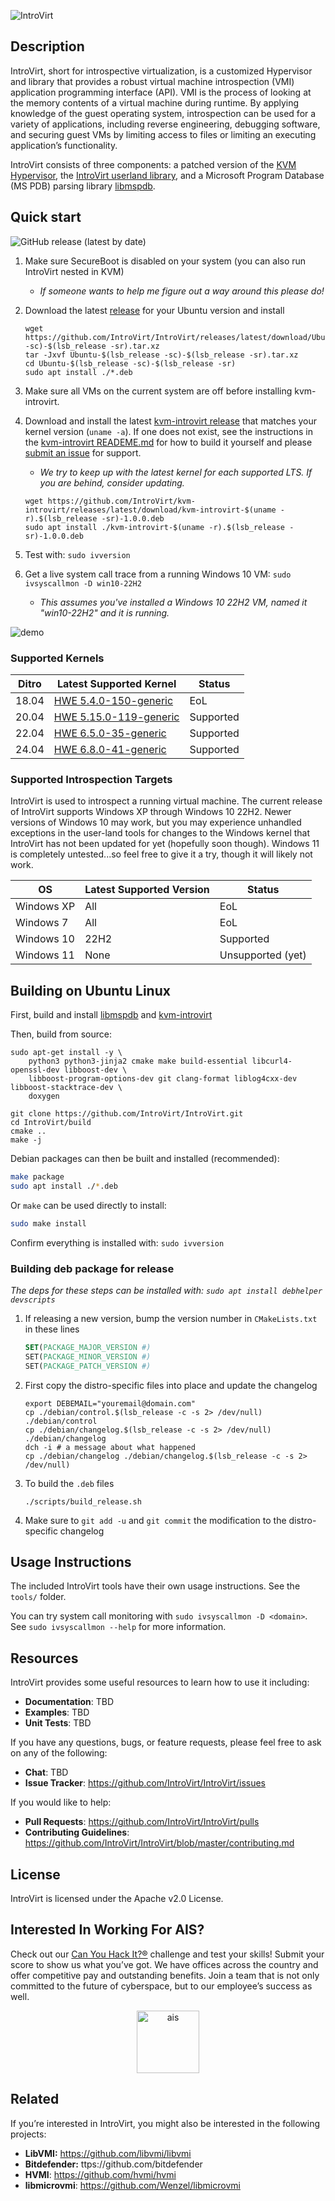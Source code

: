 ![IntroVirt](.github/images/introvirt-logo.png)

## Description

IntroVirt, short for introspective virtualization, is a customized Hypervisor and library that provides a robust virtual machine introspection (VMI) application programming interface (API). VMI is the process of looking at the memory contents of a virtual machine during runtime. By applying knowledge of the guest operating system, introspection can be used for a variety of applications, including reverse engineering, debugging software, and securing guest VMs by limiting access to files or limiting an executing application’s functionality.

IntroVirt consists of three components: a patched version of the [KVM Hypervisor](https://github.com/IntroVirt/kvm-introvirt), the [IntroVirt userland library](https://github.com/IntroVirt/IntroVirt), and a Microsoft Program Database (MS PDB) parsing library [libmspdb](https://github.com/IntroVirt/libmspdb/tree/main).

## Quick start

![GitHub release (latest by date)](https://img.shields.io/github/v/release/IntroVirt/IntroVirt?color=brightgreen)

1. Make sure SecureBoot is disabled on your system (you can also run IntroVirt nested in KVM)
    * _If someone wants to help me figure out a way around this please do!_
1. Download the latest [release](https://github.com/IntroVirt/IntroVirt/releases) for your Ubuntu version and install

    ```shell
    wget https://github.com/IntroVirt/IntroVirt/releases/latest/download/Ubuntu-$(lsb_release -sc)-$(lsb_release -sr).tar.xz
    tar -Jxvf Ubuntu-$(lsb_release -sc)-$(lsb_release -sr).tar.xz
    cd Ubuntu-$(lsb_release -sc)-$(lsb_release -sr)
    sudo apt install ./*.deb
    ```

1. Make sure all VMs on the current system are off before installing kvm-introvirt.
1. Download and install the latest [kvm-introvirt release](https://github.com/IntroVirt/kvm-introvirt/releases) that matches your kernel version (`uname -a`). If one does not exist, see the instructions in the [kvm-introvirt READEME.md](https://github.com/IntroVirt/kvm-introvirt) for how to build it yourself and please [submit an issue](https://github.com/IntroVirt/kvm-introvirt/issues) for support.
    * _We try to keep up with the latest kernel for each supported LTS. If you are behind, consider updating._

    ```shell
    wget https://github.com/IntroVirt/kvm-introvirt/releases/latest/download/kvm-introvirt-$(uname -r).$(lsb_release -sr)-1.0.0.deb
    sudo apt install ./kvm-introvirt-$(uname -r).$(lsb_release -sr)-1.0.0.deb
    ```

1. Test with: `sudo ivversion`
1. Get a live system call trace from a running Windows 10 VM: `sudo ivsyscallmon -D win10-22H2`
    * _This assumes you've installed a Windows 10 22H2 VM, named it "win10-22H2" and it is running._

![demo](./demo.gif)

### Supported Kernels

| Ditro | Latest Supported Kernel | Status    |
| ----- | ----------------------- | --------- |
| 18.04 | [HWE 5.4.0-150-generic](https://github.com/IntroVirt/kvm-introvirt/releases)  | EoL       |
| 20.04 | [HWE 5.15.0-119-generic](https://github.com/IntroVirt/kvm-introvirt/releases) | Supported |
| 22.04 | [HWE 6.5.0-35-generic](https://github.com/IntroVirt/kvm-introvirt/releases)   | Supported |
| 24.04 | [HWE 6.8.0-41-generic](https://github.com/IntroVirt/kvm-introvirt/releases)   | Supported |

### Supported Introspection Targets

IntroVirt is used to introspect a running virtual machine. The current release of IntroVirt supports Windows XP through Windows 10 22H2. Newer versions of Windows 10 may work, but you may experience unhandled exceptions in the user-land tools for changes to the Windows kernel that IntroVirt has not been updated for yet (hopefully soon though). Windows 11 is completely untested...so feel free to give it a try, though it will likely not work.

| OS | Latest Supported Version | Status |
| -- | ------------------------ | ------ |
| Windows XP | All  | EoL       |
| Windows 7 | All | EoL |
| Windows 10 | 22H2   | Supported |
| Windows 11 | None   | Unsupported (yet) |

## Building on Ubuntu Linux

First, build and install [libmspdb](https://github.com/IntroVirt/libmspdb) and [kvm-introvirt](https://github.com/IntroVirt/kvm-introvirt/)

Then, build from source:

```shell
sudo apt-get install -y \
    python3 python3-jinja2 cmake make build-essential libcurl4-openssl-dev libboost-dev \
    libboost-program-options-dev git clang-format liblog4cxx-dev libboost-stacktrace-dev \
    doxygen

git clone https://github.com/IntroVirt/IntroVirt.git
cd IntroVirt/build
cmake ..
make -j
```

Debian packages can then be built and installed (recommended):

```bash
make package
sudo apt install ./*.deb
```

Or `make` can be used directly to install:

```bash
sudo make install
```

Confirm everything is installed with: `sudo ivversion`

### Building deb package for release

_The deps for these steps can be installed with: `sudo apt install debhelper devscripts`_

1. If releasing a new version, bump the version number in `CMakeLists.txt` in these lines
    ```cmake
    SET(PACKAGE_MAJOR_VERSION #)
    SET(PACKAGE_MINOR_VERSION #)
    SET(PACKAGE_PATCH_VERSION #)
    ```
1. First copy the distro-specific files into place and update the changelog
    ```shell
    export DEBEMAIL="youremail@domain.com"
    cp ./debian/control.$(lsb_release -c -s 2> /dev/null) ./debian/control
    cp ./debian/changelog.$(lsb_release -c -s 2> /dev/null) ./debian/changelog
    dch -i # a message about what happened
    cp ./debian/changelog ./debian/changelog.$(lsb_release -c -s 2> /dev/null)
    ```
1. To build the `.deb` files
    ```shell
    ./scripts/build_release.sh
    ```
1. Make sure to `git add -u` and `git commit` the modification to the distro-specific changelog

## Usage Instructions

The included IntroVirt tools have their own usage instructions. See the `tools/` folder.

You can try system call monitoring with `sudo ivsyscallmon -D <domain>`. See `sudo ivsyscallmon --help` for more information.

## Resources

IntroVirt provides some useful resources to learn how to use it including:

- **Documentation**: TBD
- **Examples**: TBD
- **Unit Tests**: TBD

If you have any questions, bugs, or feature requests, please feel free to ask on any of the following:

- **Chat**: TBD
- **Issue Tracker**: <https://github.com/IntroVirt/IntroVirt/issues>

If you would like to help:

- **Pull Requests**: <https://github.com/IntroVirt/IntroVirt/pulls>
- **Contributing Guidelines**: <https://github.com/IntroVirt/IntroVirt/blob/master/contributing.md>

## License

IntroVirt is licensed under the Apache v2.0 License.

## Interested In Working For AIS?

Check out our [Can You Hack It?®](https://www.canyouhackit.com) challenge and test your skills! Submit your score to show us what you’ve got. We have offices across the country and offer competitive pay and outstanding benefits. Join a team that is not only committed to the future of cyberspace, but to our employee’s success as well.

<p align="center">
  <a href="https://www.ainfosec.com/">
    <img src="https://github.com/IntroVirt/IntroVirt/raw/main/.github/images/ais.png" alt="ais" height="100" />
  </a>
</p>

## Related

If you’re interested in IntroVirt, you might also be interested in the
following projects:

- **LibVMI:** https://github.com/libvmi/libvmi
- **Bitdefender:** ttps://github.com/bitdefender
- **HVMI**: https://github.com/hvmi/hvmi
- **libmicrovmi**: https://github.com/Wenzel/libmicrovmi
